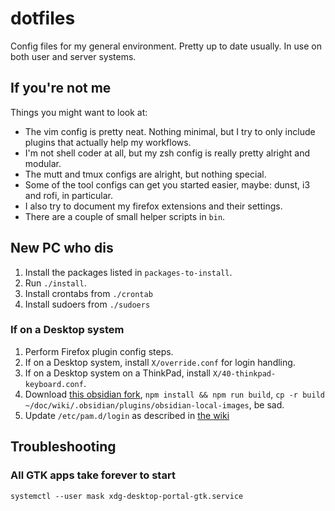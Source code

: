 # dotfiles

Config files for my general environment. Pretty up to date usually. In use on both user and server systems.

## If you're not me

Things you might want to look at:

- The vim config is pretty neat. Nothing minimal, but I try to only include plugins that actually help my workflows.
- I'm not shell coder at all, but my zsh config is really pretty alright and modular.
- The mutt and tmux configs are alright, but nothing special.
- Some of the tool configs can get you started easier, maybe: dunst, i3 and rofi, in particular.
- I also try to document my firefox extensions and their settings.
- There are a couple of small helper scripts in `bin`.

## New PC who dis

1. Install the packages listed in ``packages-to-install``.
2. Run ``./install``.
3. Install crontabs from ``./crontab``
4. Install sudoers from ``./sudoers``

### If on a Desktop system

1. Perform Firefox plugin config steps.
2. If on a Desktop system, install ``X/override.conf`` for login handling.
3. If on a Desktop system on a ThinkPad, install ``X/40-thinkpad-keyboard.conf``.
4. Download [this obsidian fork](https://github.com/rixx/obsidian-local-images), `npm install && npm run build`, ``cp -r
   build ~/doc/wiki/.obsidian/plugins/obsidian-local-images``, be sad.
5. Update ``/etc/pam.d/login`` as described in [the wiki](https://wiki.archlinux.org/title/GNOME/Keyring#PAM_step)

## Troubleshooting

### All GTK apps take forever to start

```
systemctl --user mask xdg-desktop-portal-gtk.service 
```
